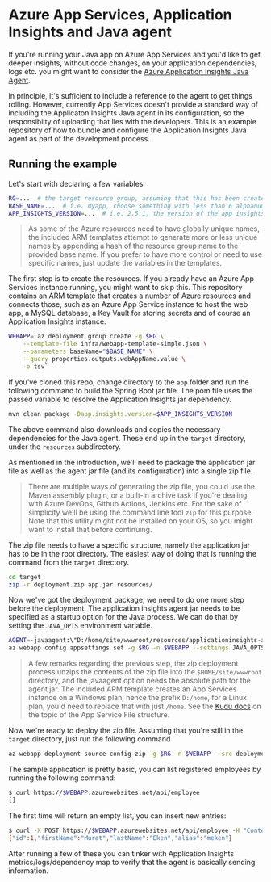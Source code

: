 # Azure App Services, Application Insights and Java agent

If you're running your Java app on Azure App Services and you'd like to get deeper insights, without code changes, on your application dependencies, logs etc. you might want to consider the [Azure Application Insights Java Agent](https://docs.microsoft.com/en-us/azure/azure-monitor/app/java-agent).

In principle, it's sufficient to include a reference to the agent to get things rolling. However, currently App Services doesn't provide a standard way of including the Applicaton Insights Java agent in its configuration, so the responsibilty of uploading that lies with the developers. This is an example repository of how to bundle and configure the Application Insights Java agent as part of the development process.

## Running the example

Let's start with declaring a few variables:

```bash
RG=...  # the target resource group, assuming that this has been created already
BASE_NAME=...  # i.e. myapp, choose something with less than 6 alphanumeric characters
APP_INSIGHTS_VERSION=...  # i.e. 2.5.1, the version of the app insights dependency
```

> As some of the Azure resources need to have globally unique names, the included ARM templates attempt to generate more or less unique names by appending a hash of the resource group name to the provided base name. If you prefer to have more control or need to use specific names, just update the variables in the templates.

The first step is to create the resources. If you already have an Azure App Services instance running, you might want to skip this. This repository contains an ARM template that creates a number of Azure resources and connects those, such as an Azure App Service instance to host the web app, a MySQL database, a Key Vault for storing secrets and of course an Application Insights instance.

```bash
WEBAPP=`az deployment group create -g $RG \
    --template-file infra/webapp-template-simple.json \
    --parameters baseName="$BASE_NAME" \
    --query properties.outputs.webAppName.value \
    -o tsv`
```

If you've cloned this repo, change directory to the ```app``` folder and run the following command to build the Spring Boot jar file. The pom file uses the passed variable to resolve the Application Insights jar dependency.

```bash
mvn clean package -Dapp.insights.version=$APP_INSIGHTS_VERSION
```

The above command also downloads and copies the necessary dependencies for the Java agent. These end up in the `target` directory, under the `resources` subdirectory.

As mentioned in the introduction, we'll need to package the application jar file as well as the agent jar file (and its configuration) into a single zip file.

> There are multiple ways of generating the zip file, you could use the Maven assembly plugin, or a built-in archive task if you're dealing with Azure DevOps, Github Actions, Jenkins etc. For the sake of simplicity we'll be using the command line tool `zip` for this purpose. Note that this utility might not be installed on your OS, so you might want to install that before continuing.

The zip file needs to have a specific structure, namely the application jar has to be in the root directory. The easiest way of doing that is running the command from the `target` directory.

```bash
cd target
zip -r deployment.zip app.jar resources/
```

Now we've got the deployment package, we need to do one more step before the deployment. The application insights agent jar needs to be specified as a startup option for the Java process. We can do that by setting the `JAVA_OPTS` environment variable.

```bash
AGENT=-javaagent:\"D:/home/site/wwwroot/resources/applicationinsights-agent-$APP_INSIGHTS_VERSION.jar\"
az webapp config appsettings set -g $RG -n $WEBAPP --settings JAVA_OPTS=$AGENT -o none
```

> A few remarks regarding the previous step, the zip deployment process unzips the contents of the zip file into the `$HOME/site/wwwroot` directory, and the javaagent option needs the absolute path for the agent jar. The included ARM template creates an App Services instance on a Windows plan, hence the prefix `D:/home`, for a Linux plan, you'd need to replace that with just `/home`. See the [Kudu docs](https://github.com/projectkudu/kudu/wiki/File-structure-on-azure) on the topic of the App Service File structure.

Now we're ready to deploy the zip file. Assuming that you're still in the `target` directory, just run the following command

```bash
az webapp deployment source config-zip -g $RG -n $WEBAPP --src deployment.zip
```

The sample application is pretty basic, you can list registered employees by running the following command:

```bash
$ curl https://$WEBAPP.azurewebsites.net/api/employee
[]
```

The first time will return an empty list, you can insert new entries:

```bash
$ curl -X POST https://$WEBAPP.azurewebsites.net/api/employee -H "Content-Type: application/json" -d '{"alias":"meken", "firstName":"Murat", "lastName":"Eken"}'
{"id":1,"firstName":"Murat","lastName":"Eken","alias":"meken"}
```

After running a few of these you can tinker with Application Insights metrics/logs/dependency map to verify that the agent is basically sending information.
